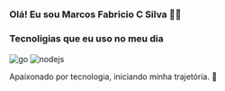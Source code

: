 
### Olá! Eu sou Marcos Fabricio C Silva 👋🏽


### Tecnoligias que eu uso no meu dia

 <img align="center" alt="go" src="https://img.shields.io/badge/Go-00ADD8?style=for-the-badge&logo=go&logoColor=white" />
     <img align="center" alt="nodejs" src="https://img.shields.io/badge/Node.js-43853D?style=for-the-badge&logo=node.js&logoColor=white" />
</div><br>

Apaixonado por tecnologia, iniciando minha trajetória. 🚀

